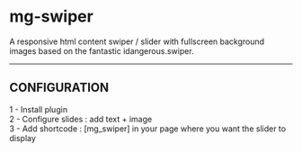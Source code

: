 # mg-swiper
A responsive html content swiper / slider with fullscreen background images based on the fantastic idangerous.swiper. 

----------------------------------------------
CONFIGURATION
----------------------------------------------

1 - Install plugin<br />
2 - Configure slides : add text + image<br />
3 - Add shortcode : [mg_swiper] in your page where you want the slider to display
